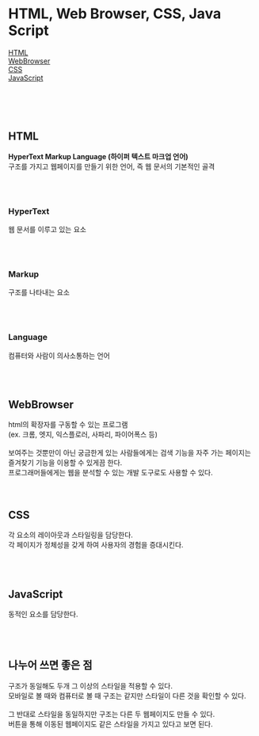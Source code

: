 <h1>HTML, Web Browser, CSS, Java Script</h1>
<a href="#HTML">HTML</a><br />
<a href="#WebBrowser">WebBrowser</a><br />
<a href="#CSS">CSS</a><br />
<a href="#JavaScript">JavaScript</a><br />
<br />
<br />
<br />
<br />
<h2 id="HTML">HTML</h2>
<p>
    <b>HyperText Markup Language (하이퍼 텍스트 마크업 언어)</b><br />
    구조를 가지고 웹페이지를 만들기 위한 언어, 즉 웹 문서의 기본적인 골격
</p>

<br />
<br />

<h3>HyperText</h3>
<p>웹 문서를 이루고 있는 요소</p>
<br />
<br />
<h3>Markup</h3>
<p>구조를 나타내는 요소</p>
<br />
<br />
<h3>Language</h3>
<p>컴퓨터와 사람이 의사소통하는 언어</p>
<br />
<br />
<h2 id="WebBrowser">WebBrowser</h2>
html의 확장자를 구동할 수 있는 프로그램<br />
(ex. 크롬, 엣지, 익스플로러, 사파리, 파이어폭스 등)<br />
<br />
보여주는 것뿐만이 아닌 궁금한게 있는 사람들에게는 검색 기능을 자주 가는 페이지는
즐겨찾기 기능을 이용할 수 있게끔 한다. <br />
프로그래머들에게는 웹을 분석할 수 있는 개발 도구로도 사용할 수 있다.<br />
<br />
<br />
<h2 id="CSS">CSS</h2>
<p>
    각 요소의 레이아웃과 스타일링을 담당한다.<br />
    각 페이지가 정체성을 갖게 하여 사용자의 경험을 증대시킨다.
</p>
<br />
<br />
<h2 id="JavaScript">JavaScript</h2>
<p>동적인 요소를 담당한다.</p>
<br />
<br />
<h2 id="advantage">나누어 쓰면 좋은 점</h2>
<p>
    구조가 동일해도 두개 그 이상의 스타일을 적용할 수 있다.<br />
    모바일로 볼 때와 컴퓨터로 볼 때 구조는 같지만 스타일이 다른 것을 확인할 수
    있다.<br />
    <br />
    그 반대로 스타일을 동일하지만 구조는 다른 두 웹페이지도 만들 수 있다. <br />
    버튼을 통해 이동된 웹페이지도 같은 스타일을 가지고 있다고 보면 된다.<br />
</p>
<br />
<br />
